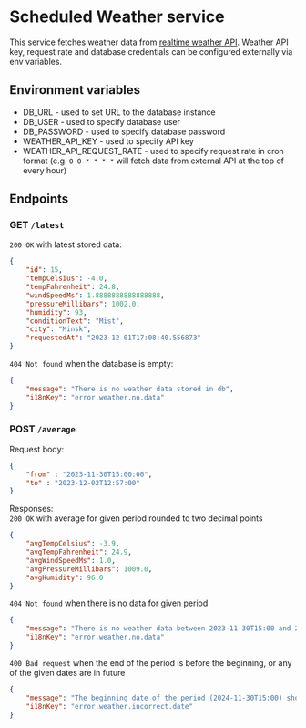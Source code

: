 # Scheduled Weather service
This service fetches weather data from [realtime weather API](https://www.weatherapi.com/docs/). Weather API key, request rate and database credentials can be configured externally via env variables.
## Environment variables
- DB_URL - used to set URL to the database instance
- DB_USER - used to specify database user
- DB_PASSWORD - used to specify database password
- WEATHER_API_KEY - used to specify API key
- WEATHER_API_REQUEST_RATE - used to specify request rate in cron format (e.g. ```0 0 * * * *``` will fetch data from external API at the top of every hour)
## Endpoints
### **GET** ```/latest```   
```200 OK``` with latest stored data:
``` json
{
    "id": 15,
    "tempCelsius": -4.0,
    "tempFahrenheit": 24.8,
    "windSpeedMs": 1.8888888888888888,
    "pressureMillibars": 1002.0,
    "humidity": 93,
    "conditionText": "Mist",
    "city": "Minsk",
    "requestedAt": "2023-12-01T17:08:40.556873"
}
```

```404 Not found``` when the database is empty:
``` json
{
    "message": "There is no weather data stored in db",
    "i18nKey": "error.weather.no.data"
}
```

### **POST** ```/average```
Request body:
``` json
{
    "from" : "2023-11-30T15:00:00",
    "to" : "2023-12-02T12:57:00"
}
```
Responses:  
```200 OK``` with average for given period rounded to two decimal points
```json
{
    "avgTempCelsius": -3.9,
    "avgTempFahrenheit": 24.9,
    "avgWindSpeedMs": 1.0,
    "avgPressureMillibars": 1009.0,
    "avgHumidity": 96.0
}
```

```404 Not found``` when there is no data for given period
```json
{
    "message": "There is no weather data between 2023-11-30T15:00 and 2023-12-02T12:57 stored in db",
    "i18nKey": "error.weather.no.data"
}
```

```400 Bad request``` when the end of the period is before the beginning, or any of the given dates are in future
```json
{
    "message": "The beginning date of the period (2024-11-30T15:00) should be before the ending date of the period (2023-12-02T13:38)",
    "i18nKey": "error.weather.incorrect.date"
}
```